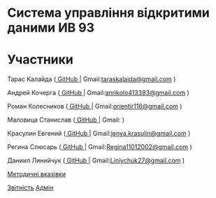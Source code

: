 
# Система управління відкритими даними ИВ 93

# Участники
Тарас Калайда (<a href="https://github.com/Inspirati679" target="_blank"> GitHub </a> |  Gmail:taraskalaida@gmail.com )

Андрей Кочерга (<a href="https://github.com/anrikolo" target="_blank"> GitHub </a> | Gmail:anrikolo413393@gmail.com )

Роман Колесников (<a href="https://github.com/Panhead32" target="_blank"> GitHub </a> | Gmail:orientir116@gmail.com )

Маловица Станислав (<a href="https://github.com/smalovitsa" target="_blank"> GitHub </a> | Gmail: )

Красулин Евгений (<a href="https://github.com/JenyaKrasulin" target="_blank"> GitHub </a> | Gmail:jenya.krasulin@gmail.com )

Регина Слюсарь (<a href="https://github.com/regina404" target="_blank"> GitHub </a> | Gmail:Regina11012002@gmail.com )

Даниил Линийчук (<a href="" target="_blank"> GitHub </a> | Gmail:Liniychuk27@gmail.com )

[Методичні вказівки](./guidelines/guidelines.md)

[Звітність](https://docs.google.com/spreadsheets/d/1ePb9OBB7ox0E5-GAh2r6ZU3j--PpAROCUfqzA17kL20/edit?usp=sharing)
[Адмін](https://github.com/JenyaKrasulin/Jenya_Taras_Andrew_i_kto-to_ewe/blob/master/docs/use%20cases/Admin.md)
